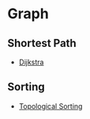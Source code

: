 # Graph

## Shortest Path

* [Dijkstra](shortestpath/dijkstra/dijkstra.md)

## Sorting

* [Topological Sorting](sorting/topology.md)